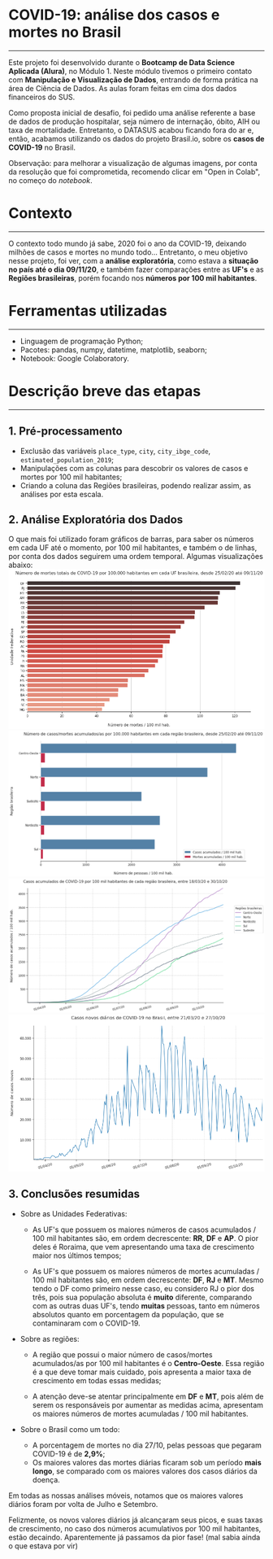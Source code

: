 # COVID-19: análise dos casos e mortes no Brasil
---
Este projeto foi desenvolvido durante o **Bootcamp de Data Science Aplicada (Alura)**, no Módulo 1. Neste módulo tivemos o primeiro contato com **Manipulação e Visualização de Dados**, entrando de forma prática na área de Ciência de Dados. As aulas foram feitas em cima dos dados financeiros do SUS.

Como proposta inicial de desafio, foi pedido uma análise referente a base de dados de produção hospitalar, seja número de internação, óbito, AIH ou taxa de mortalidade. Entretanto, o DATASUS acabou ficando fora do ar e, então, acabamos utilizando os dados do projeto Brasil.io, sobre os **casos de COVID-19** no Brasil.

Observação: para melhorar a visualização de algumas imagens, por conta da resolução que foi comprometida, recomendo clicar em "Open in Colab", no começo do *notebook*.

# Contexto
---
O contexto todo mundo já sabe, 2020 foi o ano da COVID-19, deixando milhões de casos e mortes no mundo todo... Entretanto, o meu objetivo nesse projeto, foi ver, com a **análise exploratória**, como estava a **situação no país até o dia 09/11/20**, e também fazer comparações entre as **UF's** e as **Regiões brasileiras**, porém focando nos **números por 100 mil habitantes**. 

# Ferramentas utilizadas
---
- Linguagem de programação Python;
- Pacotes: pandas, numpy, datetime, matplotlib, seaborn;
- Notebook: Google Colaboratory.

# Descrição breve das etapas
---
## 1. Pré-processamento
- Exclusão das variáveis `place_type`, `city`, `city_ibge_code`, `estimated_population_2019`;
- Manipulações com as colunas para descobrir os valores de casos e mortes por 100 mil habitantes;
- Criando a coluna das Regiões brasileiras, podendo realizar assim, as análises por esta escala.

## 2. Análise Exploratória dos Dados
O que mais foi utilizado foram gráficos de barras, para saber os números em cada UF até o momento, por 100 mil habitantes, e também o de linhas, por conta dos dados seguirem uma ordem temporal. Algumas visualizações abaixo:
![](https://github.com/Emersonmiady/covid-19-br/blob/main/img/deaths_100k_uf_until_the_moment.png?raw=true)
![](https://github.com/Emersonmiady/covid-19-br/blob/main/img/acum_cases_deaths_regions_until_the_moment.png?raw=true)
![](https://github.com/Emersonmiady/covid-19-br/blob/main/img/acum_cases_100k_region.png?raw=true)
![](https://github.com/Emersonmiady/covid-19-br/blob/main/img/new_cases_br.png?raw=true)

## 3. Conclusões resumidas
- Sobre as Unidades Federativas:
  -	As UF's que possuem os maiores números de casos acumulados / 100 mil habitantes são, em ordem decrescente: **RR**, **DF** e **AP**. O pior deles é Roraima, que vem apresentando uma taxa de crescimento maior nos últimos tempos;

  - As UF's que possuem os maiores números de mortes acumuladas / 100 mil habitantes são, em ordem decrescente: **DF**, **RJ** e **MT**. Mesmo tendo o DF como primeiro nesse caso, eu considero RJ o pior dos três, pois sua população absoluta é **muito** diferente, comparando com as outras duas UF's, tendo **muitas** pessoas, tanto em números absolutos quanto em porcentagem da população, que se contaminaram com o COVID-19.

- Sobre as regiões:
  - A região que possui o maior número de casos/mortes acumulados/as por 100 mil habitantes é o **Centro-Oeste**. Essa região é a que deve tomar mais cuidado, pois apresenta a maior taxa de crescimento em todas essas medidas;

  - A atenção deve-se atentar principalmente em **DF** e **MT**, pois além de serem os responsáveis por aumentar as medidas acima, apresentam os maiores números de mortes acumuladas / 100 mil habitantes.
  
- Sobre o Brasil como um todo:
  - A porcentagem de mortes no dia 27/10, pelas pessoas que pegaram COVID-19 é de **2,9%**;
  - Os maiores valores das mortes diárias ficaram sob um período **mais longo**, se comparado com os maiores valores dos casos diários da doença.

Em todas as nossas análises móveis, notamos que os maiores valores diários foram por volta de Julho e Setembro.

Felizmente, os novos valores diários já alcançaram seus picos, e suas taxas de crescimento, no caso dos números acumulativos por 100 mil habitantes, estão decaindo. Aparentemente já passamos da pior fase! (mal sabia ainda o que estava por vir)
